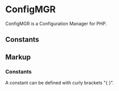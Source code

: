 # ConfigMGR
ConfigMGR is a Configuration Manager for PHP.

## Constants

## Markup

### Constants
A constant can be defined with curly brackets "{ }".